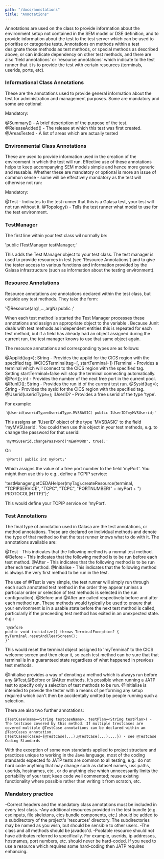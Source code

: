 ```yaml
---
path: "/docs/annotations"
title: "Annotations"
---
```


Annotations are used on the class to provide information about the environment setup not 
contained in the SEM model or DSE definition, and to provide information about the 
test to the test server which can be used to prioritise or categorise tests. 
Annotations on methods within a test designate those methods as test methods, or special methods 
as described above, or can indicate dependency on other test methods, and there are also 
'field annotations' or 'resource annotations' which indicate to the test runner that it is to 
provide the test with certain resources (terminals, userids, ports, etc).

### Informational Class Annotations

These are the annotations used to provide general information about the test for administration and management purposes. Some are mandatory and some are optional:

Mandatory:

@Summary(<String summary>) - A brief description of the purpose of the test.
@ReleaseAdded(<release>) - The release at which this test was first created.
@AreasTested - A list of areas which are actually tested 


### Environmental Class Annotations


These are used to provide information used in the creation of the environment in which the test will run. Effective use of these annotations helps to keep accompanying SEM models simple and hence more generic and reusable. Whether these are mandatory or optional is more an issue of common sense - some will be effectively mandatory as the test will otherwise not run:

Mandatory:

@Test - Indicates to the test runner that this is a Galasa test, your test will not run without it.
@Topology(<String topology>) - Tells the test runner what model to use for the test environment. 


### TestManager

The first line within your test class wil normally be:

'public ITestManager testManager;'

This adds the Test Manager object to your test class. The test manager is used to provide resources in 
test (see 'Resource Annotations') and to give the tester access to various functions and information 
provided by the Galasa infrastructure (such as information about the testing environment).



### Resource Annotations


Resource annotations are annotations declared within the test class, but outside any test methods. They take the form:

'@Resource(arg1,...,argN) public <type> <field>;'

When each test method is started the Test Manager processes these annotations and assign an appropriate object to the variable <field>. Because Junit deals with test methods as independent entities this is repeated for each test method, but if a field has already had an object assigned during the current run, the test manager knows to use that same object again.

The resource annotations and corresponding types are as follows:

@Applid(tag=<String tag>); String - Provides the applid for the CICS region with the specified tag.
@CICSTerminal(tag=<String tag>[, startTerminal=<boolean startTerminal>]) ITerminal - Provides a terminal which will connect to the CICS region with the specified tag. Setting startTerminal=false will stop the terminal connecting automatically.
@Port(); int - Provides the number of the next free port in the current pool.
@RunID(); String - Provides the run id of the current test run.
@Sysid(tag=<String tag>); String - Provides the sysid for the CICS region with the specified tag.
@Userid(useridType=<UseridType type>); IUserID? - Provides a free userid of the type 'type'.

For example:
```
'@Userid(useridType=UseridType.MVSBASIC) public IUserID?myMVSUserid;'
```
This assigns an 'IUserID' object of the type 'MVSBASIC' to the field 'myMVSUserid'. You could then use this object in your test methods, e.g. to change the password for that userid:
```
'myMVSUserid.changePassword("NEWPW0RD", true);'
```
Or:
```
'@Port() public int myPort;'
```
Which assigns the value of a free port number to the field 'myPort'. You might then use this to e.g., define a TCPIP service:

'testManager.getCEDAHelper(myTag).createResource(terminal, "TCPIPSERVICE", "TCPC", "TCPC", "PORTNUMBER(" + myPort + ") PROTOCOL(HTTP)");'

This would define your TCPIP service on 'myPort'.

### Test Annotations


The final type of annotation used in Galasa are the test annotations, or method annotations. These are declared on individual methods and denote the type of that method so that the test runner knows what to do with it. The annotations available are:

@Test - This indicates that the following method is a normal test method.
@Before - This indicates that the following method is to be run before each test method.
@After - This indicates that the following method is to be run after ech test method.
@Initialise - This indicates that the following method is always the very first method to be run in the test.

The use of @Test is very simple, the test runner will simply run through each such annotated test method in the order they appear (unless a particular order or selection of test methods is selected in the run configuration).
@Before and @After are called respectively before and after each method run. These methods would typically be used to ensure that your environment is in a usable state before the next test method is called, particularly if the preceeding test method has exited in an unexpected state. e.g.:

```
'@Before
public void initialize() throws TerminalException? {
myTerminal.resetAndClearScreen();
}'
```

This would reset the terminal object assigned to 'myTerminal' to the CICS welcome screen and then clear it, so each test method can be sure that that terminal is in a guaranteed state regardless of what happened in previous test methods.

@Initialise provides a way of denoting a method which is always run before any @Test,@Before or @After methods. It's possible when running a JATP test to specify only a selection of test methods to be run. @Initialise is intended to provide the tester with a means of performing any setup required which can't then be accidentally omitted by people running such a selection.

There are also two further annotations:

```
@TestCase(name=<String testcaseName>, testPlan=<String testPlan>) - The testcase covered by this method. If multiple trestcases are covered multiple @TestCase annotations can be declared within an @TestCases annotation.
@TestCases(cases={@TestCase(...),@TestCase(...),...}) - see @TestCase
Coding Standards
```

With the exception of some new standards applied to project structure and practices unique to working in the Java language, most of the coding standards expected fo JATP tests are common to all testing, e.g.: do not hard code anything that may change such as dataset names, uss paths, userids, hostnames, etc., or do anything else which unnecessarily limits the portability of your test; keep code well commented; reuse existing functionality where possible rather than writing it from scratch, etc.


### Mandatory practice


-Correct headers and the mandatory class annotations must be included in every test class.
-Any additional resources provided in the test bundle (e.g. csdinputs, file skeletons, cics bundle components, etc.) should be added to a subdirectory of the project's 'resources' directory. The subdirectories may be named as you wish, but should be sensible to other users.
-The class and all methods should be javadoc'd.
-Poolable resource should not have attributes referred to specifically. For example, userids, ip addresses, hostnames, port numbers, etc. should never be hard-coded. If you need to use a resource which requires some hard-coding then JATP requires enhancing.


